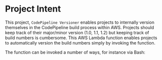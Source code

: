 
# Project Intent

This project, `CodePipeline Versioner` enables projects to internally version themselves in the CodePipeline build process within AWS. Projects should keep track of their major/minor version (1.0, 1.1, 1.2) but keeping track of build numbers is cumbersome. This AWS Lambda function enables projects to automatically version the build numbers simply by invoking the function. 

The function can be invoked a number of ways, for instance via Bash: 

```bash
```